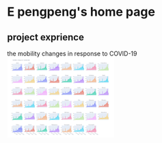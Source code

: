 # E pengpeng's home page
## project exprience
the mobility changes in response to COVID-19
<img src="https://github.com/EPENGPENG/my_picture/blob/master/mobility_change_lineplot.png" width="250px">
